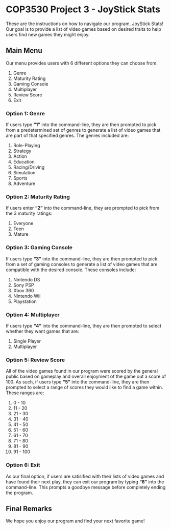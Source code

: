 <H1> COP3530 Project 3 - JoyStick Stats </h1>
These are the instructions on how to navigate our program, JoyStick Stats! Our goal is to provide a list of video games based on desired traits to help users find new games they might enjoy. 

<h2> Main Menu </h2>
Our menu provides users with 6 different options they can choose from.

1. Genre
2. Maturity Rating
3. Gaming Console
4. Multiplayer
5. Review Score
6. Exit

<h3> Option 1: Genre </h3>
If users type <b><q>1</q></b> into the command-line, they are then prompted to pick from a predetermined set of genres to generate a list of video games that are part of that specified genres. The genres included are:

1. Role-Playing
2. Strategy
3. Action
4. Education
5. Racing/Driving
6. Simulation
7. Sports
8. Adventure

<h3> Option 2: Maturity Rating </h3>
If users enter <b><q>2</q></b> into the command-line, they are prompted to pick from the 3 maturity ratings:

1. Everyone
2. Teen
3. Mature

<h3> Option 3: Gaming Console </h3>
If users type <b><q>3</q></b> into the command-line, they are then prompted to pick from a set of gaming consoles to generate a list of video games that are compatible with the desired console. These consoles include:

1. Nintendo DS
2. Sony PSP
3. Xbox 360
4. Nintendo Wii
5. Playstation

<h3> Option 4: Multiplayer </h3>
If users type <b><q>4</q></b> into the command-line, they are then prompted to select whether they want games that are:

1. Single Player
2. Multiplayer

<h3> Option 5: Review Score </h3>
All of the video games found in our program were scored by the general public based on gameplay and overall enjoyment of the game out a score of 100. As such, if users type <b><q>5</q></b> into the command-line, they are then prompted to select a range of scores they would like to find a game within. These ranges are:

1. 0 - 10
2. 11 - 20
3. 21 - 30
4. 31 - 40 
5. 41 - 50 
6. 51 - 60 
7. 61 - 70 
8. 71 - 80 
9. 81 - 90
10. 91 - 100

<h3> Option 6: Exit </h3>
As our final option, if users are satisified with their lists of video games and have found their next play, they can exit our program by typing <b><q>6</q></b> into the command-line. This prompts a goodbye message before completely ending the program.

<h2> Final Remarks </h2>
We hope you enjoy our program and find your next favorite game! 